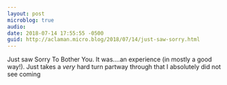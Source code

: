```yaml
---
layout: post
microblog: true
audio: 
date: 2018-07-14 17:55:55 -0500
guid: http://aclaman.micro.blog/2018/07/14/just-saw-sorry.html
---
```

Just saw Sorry To Bother You. It was.…an experience (in mostly a good way!). Just takes a *very* hard turn partway through that I absolutely did not see coming
